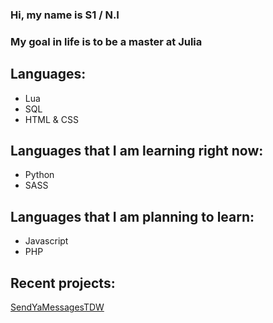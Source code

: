 
### Hi, my name is S1 / N.I
### My goal in life is to be a master at Julia

## Languages:

- Lua
- SQL
- HTML & CSS

## Languages that I am learning right now:

- Python
- SASS

## Languages that I am planning to learn:

- Javascript
- PHP

## Recent projects:
[SendYaMessagesTDW](https://github.com/Sourcs/SendYaMessageTDW)

<!--
**S1RRZ/S1RRZ** is a ✨ _special_ ✨ repository because its `README.md` (this file) appears on your GitHub profile.

Here are some ideas to get you started:

